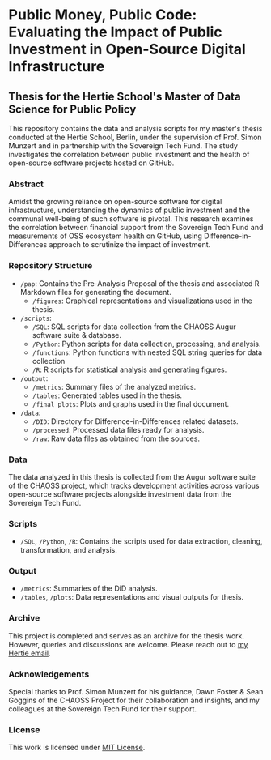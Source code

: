 
# Public Money, Public Code: Evaluating the Impact of Public Investment in Open-Source Digital Infrastructure

## Thesis for the Hertie School's Master of Data Science for Public Policy

This repository contains the data and analysis scripts for my master's thesis conducted at the Hertie School, Berlin, under the supervision of Prof. Simon Munzert and in partnership with the Sovereign Tech Fund. The study investigates the correlation between public investment and the health of open-source software projects hosted on GitHub.

### Abstract

Amidst the growing reliance on open-source software for digital infrastructure, understanding the dynamics of public investment and the communal well-being of such software is pivotal. This research examines the correlation between financial support from the Sovereign Tech Fund and measurements of OSS ecosystem health on GitHub, using Difference-in-Differences approach to scrutinize the impact of investment.

### Repository Structure

- `/pap`: Contains the Pre-Analysis Proposal of the thesis and associated R Markdown files for generating the document.
  - `/figures`: Graphical representations and visualizations used in the thesis.
- `/scripts`: 
  - `/SQL`: SQL scripts for data collection from the CHAOSS Augur software suite & database.
  - `/Python`: Python scripts for data collection, processing, and analysis.
  - `/functions`: Python functions with nested SQL string queries for data collection
  - `/R`: R scripts for statistical analysis and generating figures.
- `/output`: 
  - `/metrics`: Summary files of the analyzed metrics.
  - `/tables`: Generated tables used in the thesis.
  - `/final plots`: Plots and graphs used in the final document.
- `/data`: 
  - `/DID`: Directory for Difference-in-Differences related datasets.
  - `/processed`: Processed data files ready for analysis.
  - `/raw`: Raw data files as obtained from the sources.

### Data

The data analyzed in this thesis is collected from the Augur software suite of the CHAOSS project, which tracks development activities across various open-source software projects alongside investment data from the Sovereign Tech Fund.

### Scripts

- `/SQL`, `/Python`, `/R`: Contains the scripts used for data extraction, cleaning, transformation, and analysis.

### Output

- `/metrics`: Summaries of the DiD analysis.
- `/tables`, `/plots`: Data representations and visual outputs for thesis.

### Archive

This project is completed and serves as an archive for the thesis work. However, queries and discussions are welcome. Please reach out to [my Hertie email](mailto:22924@students.hertie-school.org).

### Acknowledgements

Special thanks to Prof. Simon Munzert for his guidance, Dawn Foster & Sean Goggins of the CHAOSS Project for their collaboration and insights, and my colleagues at the Sovereign Tech Fund for their support.

### License

This work is licensed under [MIT License](LICENSE.MIT).

